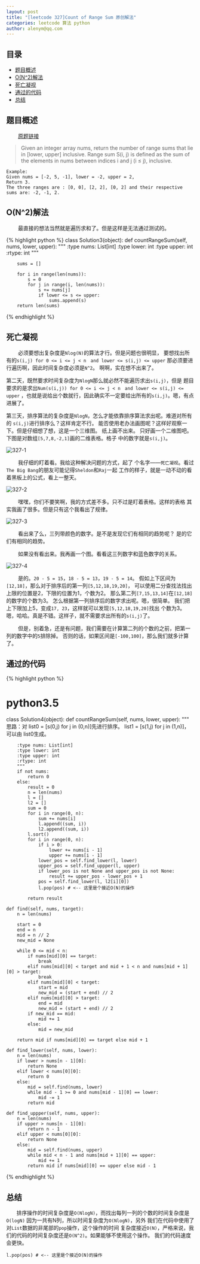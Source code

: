 ```yaml
---
layout: post
title: "[leetcode 327]Count of Range Sum 原创解法"
categories: leetcode 算法 python
author: alenym@qq.com
---
```

## 目录 ##

- [题目概述<a name="hh1" ></a>](#hh0) 
- [O(N^2)解法 <a name="hh2" ></a>](#hh1) 
- [死亡凝视<a name="hh3" ></a>](#hh2) 
- [通过的代码<a name="hh4" ></a>　](#hh3) 
- [总结<a name="hh5" ></a>](#hh4) 



## <a name="hh0"></a> 题目概述<a name="hh1" ></a> ##


&nbsp;
&nbsp;
&nbsp;
&nbsp;
[原题链接](https://leetcode.com/problems/count-of-range-sum/)

> Given an integer array nums, return the number of range sums that lie in [lower, upper] inclusive.
> Range sum S(i, j) is defined as the sum of the elements in nums between indices i and j (i ≤ j), inclusive.

	Example:
	Given nums = [-2, 5, -1], lower = -2, upper = 2,
	Return 3.
	The three ranges are : [0, 0], [2, 2], [0, 2] and their respective sums are: -2, -1, 2.


## <a name="hh1"></a> O(N^2)解法 <a name="hh2" ></a> ##


&nbsp;
&nbsp;
&nbsp;
&nbsp;
最直接的想法当然就是遍历求和了。但是这样是无法通过测试的。

{% highlight python %}
class Solution3(object):
    def countRangeSum(self, nums, lower, upper):
        """
        :type nums: List[int]
        :type lower: int
        :type upper: int
        :rtype: int
        """

        sums = []

        for i in range(len(nums)):
            s = 0
            for j in range(i, len(nums)):
                s += nums[j]
                if lower <= s <= upper:
                    sums.append(s)
        return len(sums)

{% endhighlight %}

## <a name="hh2"></a> 死亡凝视<a name="hh3" ></a> ##

&nbsp;
&nbsp;
&nbsp;
&nbsp;
必须要想出复杂度是`Nlog(N)`的算法才行。但是问题也很明显，
要想找出所有的`s(i,j) for 0 <= i <= j < n　and lower <= s(i,j) <= upper`
那必须要进行遍历啊，因此时间复杂度必须是`N^2`。
啊啊，实在想不出来了。


第二天，既然要求时间复杂度为`NlogN`那么就必然不能遍历求出`s(i,j)`，但是
题目要求的是求出`Num(s(i,j)) for 0 <= i <= j < n　and lower <= s(i,j) <= upper`
，也就是说给出个数就行，因此确实不一定要给出所有的`s(i,j)`。嗯，有点进展了。


第三天，排序算法的复杂度是`NlogN`，怎么才能依靠排序算法求出呢。难道对所有的
`s(i,j)`进行排序么？这样肯定不行。
能否使用老办法画图呢？这样好观察一下。但是仔细想了想，这是一个三维图。
纸上画不出来。
只好画一个二维图吧。下图是对数组`[5,7,8,-2,1]`画的二维表格。格子
中的数字就是`s(i,j)`。

![327-1]({{site.url}}/assets/327-1.png)


&nbsp;
&nbsp;
&nbsp;
&nbsp;
我仔细的盯着看。我给这种解决问题的方式，起了
个名字——`死亡凝视`。看过`The Big Bang`的朋友可能记得`Sheldon`和`Raj`一起
工作的样子，就是一动不动的看着黑板上的公式，看上一整天。

![327-2]({{site.url}}/assets/327-2.jpg)


&nbsp;
&nbsp;
&nbsp;
&nbsp;
嘿嘿，你们不要笑啊，我的方式差不多。只不过是盯着表格。这样的表格
其实我画了很多。但是只有这个我看出了规律。


![327-3]({{site.url}}/assets/327-3.png)



&nbsp;
&nbsp;
&nbsp;
&nbsp;
看出来了么，三列带颜色的数字。是不是发现它们有相同的趋势呢？
是的它们有相同的趋势。


&nbsp;
&nbsp;
&nbsp;
&nbsp;
如果没有看出来。我再画一个图。看看这三列数字和蓝色数字的关系。


![327-4]({{site.url}}/assets/327-4.png)


&nbsp;
&nbsp;
&nbsp;
&nbsp;
是的。`20 - 5 = 15`，`18 - 5 = 13`，`19 - 5 = 14`。
假如上下区间为`[12,18]`，那么对于排序后的第一列`[5,12,18,19,20]`，
可以使用二分查找法找出上限的位置是2，下限的位置为1，个数为2。
那么第二列`[7,15,13,14]`在`[12,18]`的数字的个数为3。
怎么根据第一列排序后的数字求出呢。嗯，很简单。
我们把上下限加上5，变成`17, 23`，这样就可以发现`[5,12,18,19,20]`找出
个数为3。嗯，哈哈。真是不错。这样子，就不需要求出所有的`s(i,j)`了。


&nbsp;
&nbsp;
&nbsp;
&nbsp;
但是，别着急，还是有问题，我们需要在计算第二列的个数的之前，把第一列的数字中的`5`排除掉。
否则的话，如果区间是`[-100,100]`，那么我们就多计算了。

## <a name="hh3"></a> 通过的代码<a name="hh4" ></a>　 ##

{% highlight python %}
# python3.5
class Solution4(object):
    def countRangeSum(self, nums, lower, upper):
        """
        思路：对 list0 = [s(0,j) for j in (0,n)]先进行排序。
         list1 = [s(1,j) for j in (1,n)]，可以由 list0生成。

        :type nums: List[int]
        :type lower: int
        :type upper: int
        :rtype: int
        """
        if not nums:
            return 0
        else:
            result = 0
            n = len(nums)
            l = []
            l2 = []
            sum = 0
            for i in range(0, n):
                sum += nums[i]
                l.append((sum, i))
                l2.append((sum, i))
            l.sort()
            for i in range(0, n):
                if i > 0:
                    lower += nums[i - 1]
                    upper += nums[i - 1]
                lower_pos = self.find_lower(l, lower)
                upper_pos = self.find_uppper(l, upper)
                if lower_pos is not None and upper_pos is not None:
                    result += upper_pos - lower_pos + 1
                pos = self.find_lower(l, l2[i][0])
                l.pop(pos) # <-- 这里是个接近O(N)的操作

            return result

    def find(self, nums, target):
        n = len(nums)

        start = 0
        end = n
        mid = n // 2
        new_mid = None

        while 0 <= mid < n:
            if nums[mid][0] == target:
                break
            elif nums[mid][0] < target and mid + 1 < n and nums[mid + 1][0] > target:
                break
            elif nums[mid][0] < target:
                start = mid
                new_mid = (start + end) // 2
            elif nums[mid][0] > target:
                end = mid
                new_mid = (start + end) // 2
            if new_mid == mid:
                mid += 1
            else:
                mid = new_mid

        return mid if nums[mid][0] == target else mid + 1

    def find_lower(self, nums, lower):
        n = len(nums)
        if lower > nums[n - 1][0]:
            return None
        elif lower < nums[0][0]:
            return 0
        else:
            mid = self.find(nums, lower)
            while mid - 1 >= 0 and nums[mid - 1][0] == lower:
                mid -= 1
            return mid

    def find_uppper(self, nums, upper):
        n = len(nums)
        if upper > nums[n - 1][0]:
            return n - 1
        elif upper < nums[0][0]:
            return None
        else:
            mid = self.find(nums, upper)
            while mid < n - 1 and nums[mid + 1][0] == upper:
                mid += 1
            return mid if nums[mid][0] == upper else mid - 1
{% endhighlight %}

## <a name="hh4"></a> 总结<a name="hh5" ></a> ##


&nbsp;
&nbsp;
&nbsp;
&nbsp;排序操作的时间复杂度是`O(NlogN)`，而找出每列一列的个数的时间复杂度是`O(logN)`
因为一共有N列，所以时间复杂度为`O(NlogN)`，另外
我们在代码中使用了对`List`数据的非尾部的`pop`操作，这个操作的时间
复杂度接近`O(N)`，严格来说，我们的代码的时间复杂度还是`O(N^2)`。如果能够不使用这个操作。
我们的代码速度会更快。

	l.pop(pos) # <-- 这里是个接近O(N)的操作


